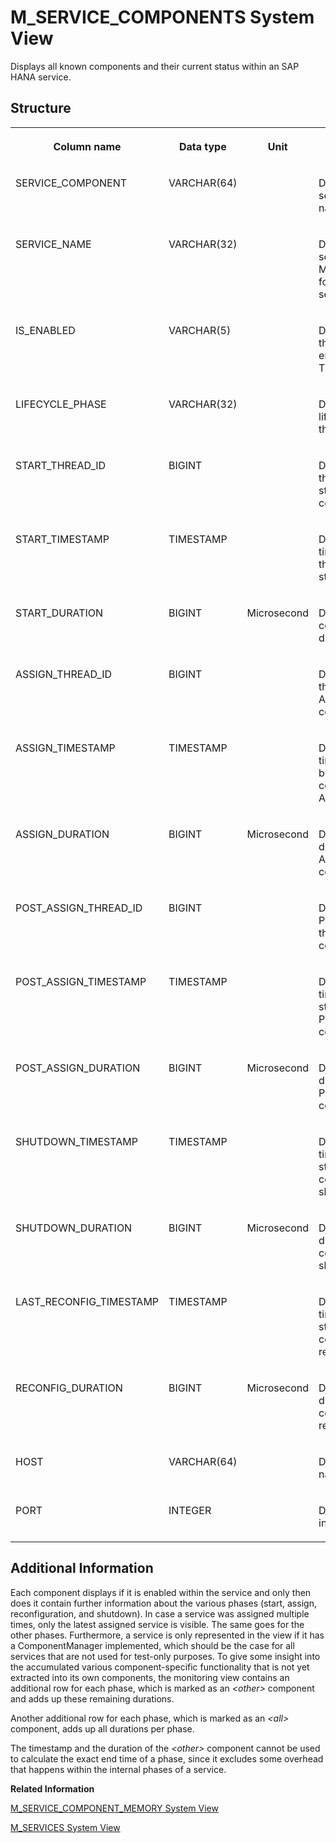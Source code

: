 <!-- loiocd5ef50762f246c38f610d1c1d05fa0b -->

# M\_SERVICE\_COMPONENTS System View

Displays all known components and their current status within an SAP HANA service.



<a name="loiocd5ef50762f246c38f610d1c1d05fa0b__section_kv2_3tm_ymb"/>

## Structure


<table>
<tr>
<th valign="top">

Column name

</th>
<th valign="top">

Data type

</th>
<th valign="top">

Unit

</th>
<th valign="top">

Description

</th>
</tr>
<tr>
<td valign="top">

SERVICE\_COMPONENT

</td>
<td valign="top">

VARCHAR\(64\)

</td>
<td valign="top">



</td>
<td valign="top">

Displays the service component name.

</td>
</tr>
<tr>
<td valign="top">

SERVICE\_NAME

</td>
<td valign="top">

VARCHAR\(32\)

</td>
<td valign="top">



</td>
<td valign="top">

Displays the service name. See M\_SERVICE\_TYPES for all known service names.

</td>
</tr>
<tr>
<td valign="top">

IS\_ENABLED

</td>
<td valign="top">

VARCHAR\(5\)

</td>
<td valign="top">



</td>
<td valign="top">

Displays whether the component is enabled or not: TRUE/FALSE.

</td>
</tr>
<tr>
<td valign="top">

LIFECYCLE\_PHASE

</td>
<td valign="top">

VARCHAR\(32\)

</td>
<td valign="top">



</td>
<td valign="top">

Displays the lifecycle phase of the component.

</td>
</tr>
<tr>
<td valign="top">

START\_THREAD\_ID

</td>
<td valign="top">

BIGINT

</td>
<td valign="top">



</td>
<td valign="top">

Displays the ID of the thread that started the component.

</td>
</tr>
<tr>
<td valign="top">

START\_TIMESTAMP

</td>
<td valign="top">

TIMESTAMP

</td>
<td valign="top">



</td>
<td valign="top">

Displays the timestamp when the component started.

</td>
</tr>
<tr>
<td valign="top">

START\_DURATION

</td>
<td valign="top">

BIGINT

</td>
<td valign="top">

Microsecond

</td>
<td valign="top">

Displays the component start duration.

</td>
</tr>
<tr>
<td valign="top">

ASSIGN\_THREAD\_ID

</td>
<td valign="top">

BIGINT

</td>
<td valign="top">



</td>
<td valign="top">

Displays the ID of the thread of the ASSIGN component.

</td>
</tr>
<tr>
<td valign="top">

ASSIGN\_TIMESTAMP

</td>
<td valign="top">

TIMESTAMP

</td>
<td valign="top">



</td>
<td valign="top">

Displays the timestamp of the beginning of the component ASSIGN.

</td>
</tr>
<tr>
<td valign="top">

ASSIGN\_DURATION

</td>
<td valign="top">

BIGINT

</td>
<td valign="top">

Microsecond

</td>
<td valign="top">

Displays the duration of the ASSIGN component.

</td>
</tr>
<tr>
<td valign="top">

POST\_ASSIGN\_THREAD\_ID

</td>
<td valign="top">

BIGINT

</td>
<td valign="top">



</td>
<td valign="top">

Displays the POST\_ASSIGN thread ID of the component.

</td>
</tr>
<tr>
<td valign="top">

POST\_ASSIGN\_TIMESTAMP

</td>
<td valign="top">

TIMESTAMP

</td>
<td valign="top">



</td>
<td valign="top">

Displays the timestamp of the start of the POST\_ASSIGN component.

</td>
</tr>
<tr>
<td valign="top">

POST\_ASSIGN\_DURATION

</td>
<td valign="top">

BIGINT

</td>
<td valign="top">

Microsecond

</td>
<td valign="top">

Displays the duration of the POST\_ASSIGN component.

</td>
</tr>
<tr>
<td valign="top">

SHUTDOWN\_TIMESTAMP

</td>
<td valign="top">

TIMESTAMP

</td>
<td valign="top">



</td>
<td valign="top">

Displays the timestamp of the start of the component shutdown.

</td>
</tr>
<tr>
<td valign="top">

SHUTDOWN\_DURATION

</td>
<td valign="top">

BIGINT

</td>
<td valign="top">

Microsecond

</td>
<td valign="top">

Displays the duration of the component shutdown.

</td>
</tr>
<tr>
<td valign="top">

LAST\_RECONFIG\_TIMESTAMP

</td>
<td valign="top">

TIMESTAMP

</td>
<td valign="top">



</td>
<td valign="top">

Displays the timestamp of the start of the last component reconfiguration.

</td>
</tr>
<tr>
<td valign="top">

RECONFIG\_DURATION

</td>
<td valign="top">

BIGINT

</td>
<td valign="top">

Microsecond

</td>
<td valign="top">

Displays the duration of the last component reconfiguration.

</td>
</tr>
<tr>
<td valign="top">

HOST

</td>
<td valign="top">

VARCHAR\(64\)

</td>
<td valign="top">



</td>
<td valign="top">

Displays the host name.

</td>
</tr>
<tr>
<td valign="top">

PORT

</td>
<td valign="top">

INTEGER

</td>
<td valign="top">



</td>
<td valign="top">

Displays the internal port.

</td>
</tr>
</table>



<a name="loiocd5ef50762f246c38f610d1c1d05fa0b__section_vfs_bb3_ymb"/>

## Additional Information

Each component displays if it is enabled within the service and only then does it contain further information about the various phases \(start, assign, reconfiguration, and shutdown\). In case a service was assigned multiple times, only the latest assigned service is visible. The same goes for the other phases. Furthermore, a service is only represented in the view if it has a ComponentManager implemented, which should be the case for all services that are not used for test-only purposes. To give some insight into the accumulated various component-specific functionality that is not yet extracted into its own components, the monitoring view contains an additional row for each phase, which is marked as an *<other\>* component and adds up these remaining durations.

Another additional row for each phase, which is marked as an *<all\>* component, adds up all durations per phase.

The timestamp and the duration of the *<other\>* component cannot be used to calculate the exact end time of a phase, since it excludes some overhead that happens within the internal phases of a service.

**Related Information**  


[M\_SERVICE\_COMPONENT\_MEMORY System View](m-service-component-memory-system-view-20bed4f.md "Provides service-specific memory usage by logical component.")

[M\_SERVICES System View](m-services-system-view-20c4ef8.md "Provides the status of all services.")

